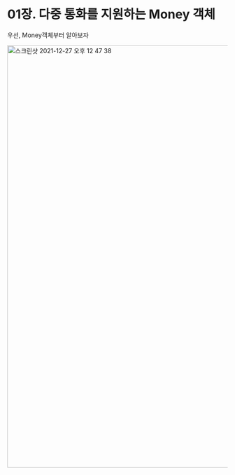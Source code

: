# 01장. 다중 통화를 지원하는 Money 객체

우선, Money객체부터 알아보자 

<img width="966" alt="스크린샷 2021-12-27 오후 12 47 38" src="https://user-images.githubusercontent.com/94977962/147432426-292aa98e-9cb5-415a-9e22-b7653824e310.png">

